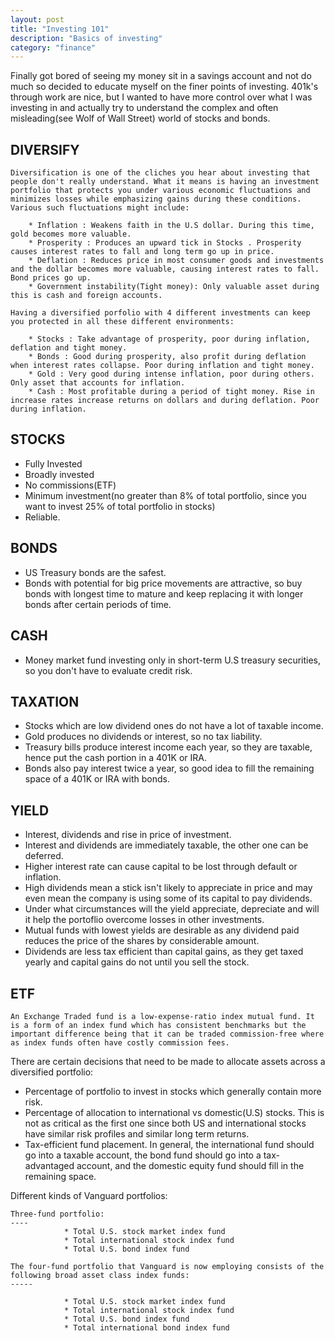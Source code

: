 ```yaml
---
layout: post
title: "Investing 101"
description: "Basics of investing"
category: "finance"
---
```


Finally got bored of seeing my money sit in a savings account and not do much so decided to educate myself on the finer points of investing. 401k's through work are nice, but I wanted to have more control over what I was investing in and actually try to understand the complex and often misleading(see Wolf of Wall Street) world of stocks and bonds.

 DIVERSIFY
--
    
    
    Diversification is one of the cliches you hear about investing that people don't really understand. What it means is having an investment portfolio that protects you under various economic fluctuations and minimizes losses while emphasizing gains during these conditions. Various such fluctuations might include:

        * Inflation : Weakens faith in the U.S dollar. During this time, gold becomes more valuable.
        * Prosperity : Produces an upward tick in Stocks . Prosperity causes interest rates to fall and long term go up in price.
        * Deflation : Reduces price in most consumer goods and investments and the dollar becomes more valuable, causing interest rates to fall. Bond prices go up.
        * Government instability(Tight money): Only valuable asset during this is cash and foreign accounts.
        
    Having a diversified porfolio with 4 different investments can keep you protected in all these different environments:
    
        * Stocks : Take advantage of prosperity, poor during inflation, deflation and tight money.
        * Bonds : Good during prosperity, also profit during deflation when interest rates collapse. Poor during inflation and tight money.
        * Gold : Very good during intense inflation, poor during others. Only asset that accounts for inflation.
        * Cash : Most profitable during a period of tight money. Rise in increase rates increase returns on dollars and during deflation. Poor during inflation.
       
       
       
       
             
 STOCKS
--
   
   * Fully Invested
   * Broadly invested
   * No commissions(ETF)
   * Minimum investment(no greater than 8% of total portfolio, since you want to invest 25% of total portfolio in stocks)
   * Reliable.
   
   
 BONDS
--
  
  * US Treasury bonds are the safest.
  * Bonds with potential for big price movements are attractive, so buy bonds with longest time to mature and keep replacing it with longer bonds after certain periods of time.
  
    
CASH
--
  
  * Money market fund investing only in short-term U.S treasury securities, so you don't have to evaluate credit risk.
  
  
TAXATION
--
  
  * Stocks which are low dividend ones do not have a lot of taxable income.
  * Gold produces no dividends or interest, so no tax liability.
  * Treasury bills produce interest income each year, so they are taxable, hence put the cash portion in a 401K or IRA.
  * Bonds also pay interest twice a year, so good idea to fill the remaining space of a 401K or IRA with bonds.
  
YIELD
--   
   * Interest, dividends and rise in price of investment.
   * Interest and dividends are immediately taxable, the other one can be deferred.
   * Higher interest rate can cause capital to be lost through default or inflation.
   * High dividends mean a stick isn't likely to appreciate in price and may even mean the company is using some of its capital to pay dividends.
   * Under what circumstances will the yield appreciate, depreciate and will it help the portoflio overcome losses in other investments.
   * Mutual funds with lowest yields are desirable as any dividend paid reduces the price of the shares by considerable amount. 
   * Dividends are less tax efficient than capital gains, as they get taxed yearly and capital gains do not until you sell the stock.

ETF
--

    An Exchange Traded fund is a low-expense-ratio index mutual fund. It is a form of an index fund which has consistent benchmarks but the important difference being that it can be traded commission-free where as index funds often have costly commission fees.
  
There are certain decisions that need to be made to allocate assets across a diversified portfolio:

>
* Percentage of portfolio to invest in stocks which generally contain more risk.
* Percentage of allocation to international vs domestic(U.S) stocks. This is not as critical as the first one since both US and international stocks have similar risk profiles and similar long term returns.
* Tax-efficient fund placement. In general, the international fund should go into a taxable account, the bond fund should go into a tax-advantaged account, and the domestic equity fund should fill in the remaining space.

    
    
Different kinds of Vanguard portfolios:

>
    Three-fund portfolio:
    ----
                * Total U.S. stock market index fund
                * Total international stock index fund
                * Total U.S. bond index fund

    The four-fund portfolio that Vanguard is now employing consists of the following broad asset class index funds:
    -----

                * Total U.S. stock market index fund
                * Total international stock index fund
                * Total U.S. bond index fund
                * Total international bond index fund

